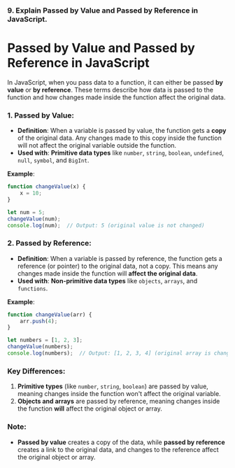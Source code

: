 ### 9. **Explain Passed by Value and Passed by Reference in JavaScript.**


# Passed by Value and Passed by Reference in JavaScript

In JavaScript, when you pass data to a function, it can either be passed **by value** or **by reference**. These terms describe how data is passed to the function and how changes made inside the function affect the original data.

### 1. **Passed by Value**:
   - **Definition**: When a variable is passed by value, the function gets a **copy** of the original data. Any changes made to this copy inside the function will not affect the original variable outside the function.
   - **Used with**: **Primitive data types** like `number`, `string`, `boolean`, `undefined`, `null`, `symbol`, and `BigInt`.
   
   **Example**:
   ```javascript
   function changeValue(x) {
       x = 10;
   }

   let num = 5;
   changeValue(num);
   console.log(num);  // Output: 5 (original value is not changed)
   ```

### 2. **Passed by Reference**:
   - **Definition**: When a variable is passed by reference, the function gets a reference (or pointer) to the original data, not a copy. This means any changes made inside the function will **affect the original data**.
   - **Used with**: **Non-primitive data types** like `objects`, `arrays`, and `functions`.
   
   **Example**:
   ```javascript
   function changeValue(arr) {
       arr.push(4);
   }

   let numbers = [1, 2, 3];
   changeValue(numbers);
   console.log(numbers);  // Output: [1, 2, 3, 4] (original array is changed)
   ```

### Key Differences:
1. **Primitive types** (like `number`, `string`, `boolean`) are passed by value, meaning changes inside the function won't affect the original variable.
2. **Objects and arrays** are passed by reference, meaning changes inside the function **will** affect the original object or array.

### Note:
- **Passed by value** creates a copy of the data, while **passed by reference** creates a link to the original data, and changes to the reference affect the original object or array.
